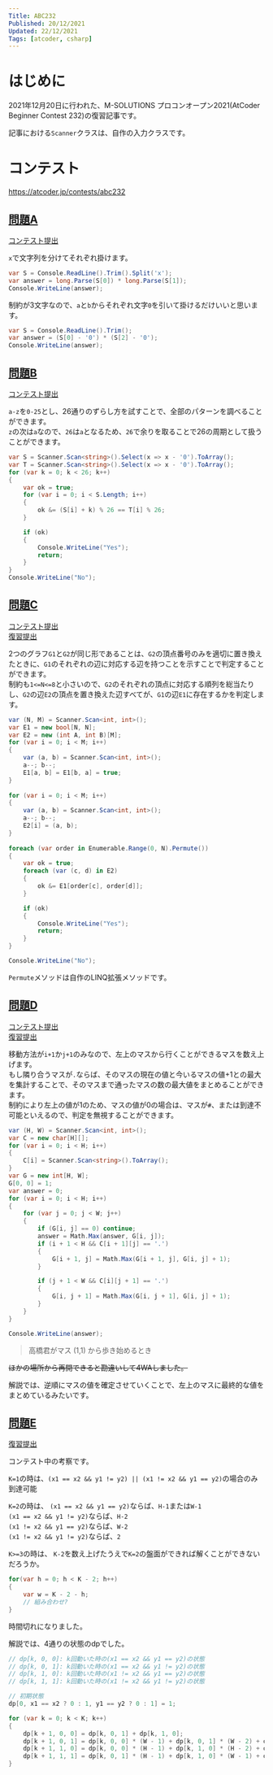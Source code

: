 ```yaml
---
Title: ABC232
Published: 20/12/2021
Updated: 22/12/2021
Tags: [atcoder, csharp]
---
```


# はじめに

2021年12月20日に行われた、M-SOLUTIONS プロコンオープン2021(AtCoder Beginner Contest 232)の復習記事です。

記事における`Scanner`クラスは、自作の入力クラスです。

# コンテスト

https://atcoder.jp/contests/abc232

## [問題A](https://atcoder.jp/contests/abc232/tasks/abc232_a)

[コンテスト提出](https://atcoder.jp/contests/abc232/submissions/27984773)

`x`で文字列を分けてそれぞれ掛けます。

```csharp
var S = Console.ReadLine().Trim().Split('x');
var answer = long.Parse(S[0]) * long.Parse(S[1]);
Console.WriteLine(answer);
```

制約が3文字なので、`a`と`b`からそれぞれ文字`0`を引いて掛けるだけいいと思います。
```csharp
var S = Console.ReadLine().Trim();
var answer = (S[0] - '0') * (S[2] - '0');
Console.WriteLine(answer);
```

## [問題B](https://atcoder.jp/contests/abc232/tasks/abc232_b)

[コンテスト提出](https://atcoder.jp/contests/abc232/submissions/27989086)

`a-z`を`0-25`とし、26通りのずらし方を試すことで、全部のパターンを調べることができます。  
`z`の次は`a`なので、`26`は`a`となるため、`26`で余りを取ることで26の周期として扱うことができます。

```csharp
var S = Scanner.Scan<string>().Select(x => x - '0').ToArray();
var T = Scanner.Scan<string>().Select(x => x - '0').ToArray();
for (var k = 0; k < 26; k++)
{
    var ok = true;
    for (var i = 0; i < S.Length; i++)
    {
        ok &= (S[i] + k) % 26 == T[i] % 26;
    }

    if (ok)
    {
        Console.WriteLine("Yes");
        return;
    }
}
Console.WriteLine("No");
```

## [問題C](https://atcoder.jp/contests/abc232/tasks/abc232_c)

[コンテスト提出](https://atcoder.jp/contests/abc232/submissions/27999013)  
[復習提出](https://atcoder.jp/contests/abc232/submissions/28020954)

2つのグラフ`G1`と`G2`が同じ形であることは、`G2`の頂点番号のみを適切に置き換えたときに、`G1`のそれぞれの辺に対応する辺を持つことを示すことで判定することができます。  
制約も`1<=N<=8`と小さいので、`G2`のそれぞれの頂点に対応する順列を総当たりし、`G2`の辺`E2`の頂点を置き換えた辺すべてが、`G1`の辺`E1`に存在するかを判定します。

```csharp
var (N, M) = Scanner.Scan<int, int>();
var E1 = new bool[N, N];
var E2 = new (int A, int B)[M];
for (var i = 0; i < M; i++)
{
    var (a, b) = Scanner.Scan<int, int>();
    a--; b--;
    E1[a, b] = E1[b, a] = true;
}
 
for (var i = 0; i < M; i++)
{
    var (a, b) = Scanner.Scan<int, int>();
    a--; b--;
    E2[i] = (a, b);
}
 
foreach (var order in Enumerable.Range(0, N).Permute())
{
    var ok = true;
    foreach (var (c, d) in E2)
    {
        ok &= E1[order[c], order[d]];
    }

    if (ok)
    {
        Console.WriteLine("Yes");
        return;
    }
}

Console.WriteLine("No");
```

`Permute`メソッドは自作のLINQ拡張メソッドです。

## [問題D](https://atcoder.jp/contests/abc232/tasks/abc232_d)

[コンテスト提出](https://atcoder.jp/contests/abc232/submissions/28004343)  
[復習提出](https://atcoder.jp/contests/abc232/submissions/28021337)

移動方法が`i+1`か`j+1`のみなので、左上のマスから行くことができるマスを数え上げます。  
もし隣り合うマスが`.`ならば、そのマスの現在の値と今いるマスの値+1との最大を集計することで、そのマスまで通ったマスの数の最大値をまとめることができます。  
制約により左上の値が1のため、マスの値が0の場合は、マスが`#`、または到達不可能といえるので、判定を無視することができます。

```csharp
var (H, W) = Scanner.Scan<int, int>();
var C = new char[H][];
for (var i = 0; i < H; i++)
{
    C[i] = Scanner.Scan<string>().ToArray();
}
var G = new int[H, W];
G[0, 0] = 1;
var answer = 0;
for (var i = 0; i < H; i++)
{
    for (var j = 0; j < W; j++)
    {
        if (G[i, j] == 0) continue;
        answer = Math.Max(answer, G[i, j]);
        if (i + 1 < H && C[i + 1][j] == '.')
        {
            G[i + 1, j] = Math.Max(G[i + 1, j], G[i, j] + 1);
        }

        if (j + 1 < W && C[i][j + 1] == '.')
        {
            G[i, j + 1] = Math.Max(G[i, j + 1], G[i, j] + 1);
        }
    }
}

Console.WriteLine(answer);
```

> 高橋君がマス (1,1) から歩き始めるとき

~~ほかの場所から再開できると勘違いして4WAしました。~~

解説では、逆順にマスの値を確定させていくことで、左上のマスに最終的な値をまとめているみたいです。

## [問題E](https://atcoder.jp/contests/abc232/tasks/abc232_e)

[復習提出](https://atcoder.jp/contests/abc232/submissions/28020203)

コンテスト中の考察です。

`K=1`の時は、`(x1 == x2 && y1 != y2) || (x1 != x2 && y1 == y2)`の場合のみ到達可能  

`K=2`の時は、
`(x1 == x2 && y1 == y2)`ならば、`H-1`または`W-1`  
`(x1 == x2 && y1 != y2)`ならば、`H-2`  
`(x1 != x2 && y1 == y2)`ならば、`W-2`  
`(x1 != x2 && y1 != y2)`ならば、`2`

`K>=3`の時は、
`K-2`を数え上げたうえで`K=2`の盤面ができれば解くことができないだろうか。

```csharp
for(var h = 0; h < K - 2; h++)
{
    var w = K - 2 - h;
    // 組み合わせ?
}
```

時間切れになりました。

解説では、4通りの状態のdpでした。

```csharp
// dp[k, 0, 0]: k回動いた時の(x1 == x2 && y1 == y2)の状態
// dp[k, 0, 1]: k回動いた時の(x1 == x2 && y1 != y2)の状態
// dp[k, 1, 0]: k回動いた時の(x1 != x2 && y1 == y2)の状態
// dp[k, 1, 1]: k回動いた時の(x1 != x2 && y1 != y2)の状態

// 初期状態
dp[0, x1 == x2 ? 0 : 1, y1 == y2 ? 0 : 1] = 1;

for (var k = 0; k < K; k++)
{
    dp[k + 1, 0, 0] = dp[k, 0, 1] + dp[k, 1, 0];
    dp[k + 1, 0, 1] = dp[k, 0, 0] * (W - 1) + dp[k, 0, 1] * (W - 2) + dp[k, 1, 1];
    dp[k + 1, 1, 0] = dp[k, 0, 0] * (H - 1) + dp[k, 1, 0] * (H - 2) + dp[k, 1, 1];
    dp[k + 1, 1, 1] = dp[k, 0, 1] * (H - 1) + dp[k, 1, 0] * (W - 1) + dp[k, 1, 1] * (H + W - 4);
}
```
